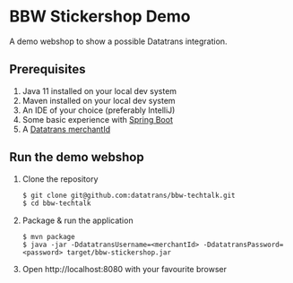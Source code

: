 # BBW Stickershop Demo
A demo webshop to show a possible Datatrans integration.

##  Prerequisites
1. Java 11 installed on your local dev system
2. Maven installed on your local dev system
3. An IDE of your choice (preferably IntelliJ)
4. Some basic experience with [Spring Boot](https://spring.io/projects/spring-boot)
5. A [Datatrans merchantId](https://www.datatrans.ch/en/technics/test-account)

## Run the demo webshop
1. Clone the repository
    ```zsh
    $ git clone git@github.com:datatrans/bbw-techtalk.git
    $ cd bbw-techtalk
    ```
2. Package & run the application
    ```
    $ mvn package
    $ java -jar -DdatatransUsername=<merchantId> -DdatatransPassword=<password> target/bbw-stickershop.jar
    ```
3. Open http://localhost:8080 with your favourite browser